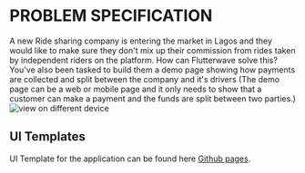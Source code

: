 # PROBLEM SPECIFICATION
A new Ride sharing company is entering the market in Lagos and they would like to make sure they don't mix up their commission from rides taken by independent riders on the platform. How can Flutterwave solve this? You've also been tasked to build them a demo page showing how payments are collected and split between the company and it's drivers (The demo page can be a web or mobile page and it only needs to show that a customer can make a payment and the funds are split between two parties.)
![view on different device](https://i.ibb.co/wN8635v/Capture.png)

## UI Templates

UI Template for the application can be found here [Github pages](https://ridumatics.github.io/Ride-Sharing-App/).


